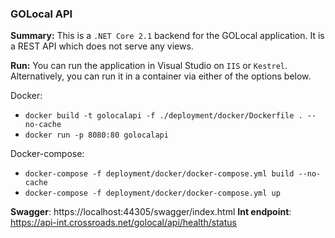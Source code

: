 <h3>GOLocal API</h3>

<b>Summary:</b> This is a `.NET Core 2.1` backend for the GOLocal application. It is a REST API which does not serve any views.

<b>Run:</b> You can run the application in Visual Studio on `IIS` or `Kestrel`. Alternatively, you can run it in a container via either of the options below.

Docker:
 - `docker build -t golocalapi -f ./deployment/docker/Dockerfile . --no-cache`
 - `docker run -p 8080:80 golocalapi`

Docker-compose:
 - `docker-compose -f deployment/docker/docker-compose.yml build --no-cache`
 - `docker-compose -f deployment/docker/docker-compose.yml up`  

<b>Swagger</b>: https://localhost:44305/swagger/index.html
<b>Int endpoint</b>: https://api-int.crossroads.net/golocal/api/health/status
